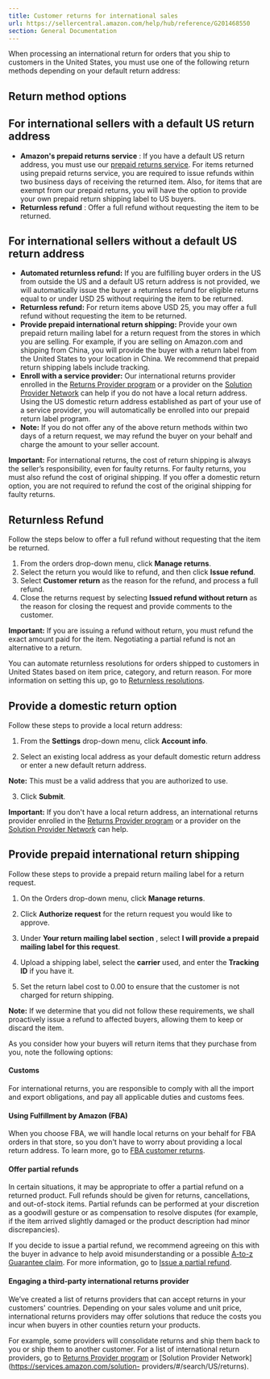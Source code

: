 ```yaml
---
title: Customer returns for international sales
url: https://sellercentral.amazon.com/help/hub/reference/G201468550
section: General Documentation
---
```


When processing an international return for orders that you ship to customers
in the United States, you must use one of the following return methods
depending on your default return address:

## Return method options

##  **For international sellers with a default US return address**

  * **Amazon's prepaid returns service** : If you have a default US return address, you must use our [prepaid returns service](/gp/help/G202072200). For items returned using prepaid returns service, you are required to issue refunds within two business days of receiving the returned item. Also, for items that are exempt from our prepaid returns, you will have the option to provide your own prepaid return shipping label to US buyers.
  * **Returnless refund** : Offer a full refund without requesting the item to be returned.

##  **For international sellers without a default US return address**

  * **Automated returnless refund:** If you are fulfilling buyer orders in the US from outside the US and a default US return address is not provided, we will automatically issue the buyer a returnless refund for eligible returns equal to or under USD 25 without requiring the item to be returned. 
  * **Returnless refund:** For return items above USD 25, you may offer a full refund without requesting the item to be returned.
  * **Provide prepaid international return shipping:** Provide your own prepaid return mailing label for a return request from the stores in which you are selling. For example, if you are selling on Amazon.com and shipping from China, you will provide the buyer with a return label from the United States to your location in China. We recommend that prepaid return shipping labels include tracking.
  * **Enroll with a service provider:** Our international returns provider enrolled in the [Returns Provider program](/gp/help/GX9KNCF6855SEPBN) or a provider on the [Solution Provider Network](https://sellercentral.amazon.com/tsba?&ref_=xx_gspn_servs_hp#/search/US/returns) can help if you do not have a local return address. Using the US domestic return address established as part of your use of a service provider, you will automatically be enrolled into our prepaid return label program.
  * **Note:** If you do not offer any of the above return methods within two days of a return request, we may refund the buyer on your behalf and charge the amount to your seller account.

**Important:** For international returns, the cost of return shipping is
always the seller’s responsibility, even for faulty returns. For faulty
returns, you must also refund the cost of original shipping. If you offer a
domestic return option, you are not required to refund the cost of the
original shipping for faulty returns.

##  Returnless Refund

Follow the steps below to offer a full refund without requesting that the item
be returned.  

  1. From the orders drop-down menu, click **Manage returns**.
  2. Select the return you would like to refund, and then click **Issue refund**.
  3. Select **Customer return** as the reason for the refund, and process a full refund.
  4. Close the returns request by selecting **Issued refund without return** as the reason for closing the request and provide comments to the customer.

**Important:** If you are issuing a refund without return, you must refund the
exact amount paid for the item. Negotiating a partial refund is not an
alternative to a return.

You can automate returnless resolutions for orders shipped to customers in
United States based on item price, category, and return reason. For more
information on setting this up, go to [Returnless
resolutions](/gp/help/G202174940).

##  Provide a domestic return option

Follow these steps to provide a local return address:

  1. From the **Settings** drop-down menu, click **Account info**.

  2. Select an existing local address as your default domestic return address or enter a new default return address.   

**Note:** This must be a valid address that you are authorized to use.

  3. Click **Submit**.

**Important:** If you don't have a local return address, an international
returns provider enrolled in the [Returns Provider
program](/gp/help/GX9KNCF6855SEPBN) or a provider on the [Solution Provider
Network](https://services.amazon.com/solution-providers/#/search/US/returns)
can help.

##  Provide prepaid international return shipping

Follow these steps to provide a prepaid return mailing label for a return
request.

  1. On the Orders drop-down menu, click **Manage returns**.

  2. Click **Authorize request** for the return request you would like to approve.

  3. Under **Your return mailing label section** , select **I will provide a prepaid mailing label for this request**.

  4. Upload a shipping label, select the **carrier** used, and enter the **Tracking ID** if you have it.

  5. Set the return label cost to 0.00 to ensure that the customer is not charged for return shipping.

**Note:** If we determine that you did not follow these requirements, we shall
proactively issue a refund to affected buyers, allowing them to keep or
discard the item.

As you consider how your buyers will return items that they purchase from you,
note the following options:

#### Customs

For international returns, you are responsible to comply with all the import
and export obligations, and pay all applicable duties and customs fees.

#### Using Fulfillment by Amazon (FBA)

When you choose FBA, we will handle local returns on your behalf for FBA
orders in that store, so you don't have to worry about providing a local
return address. To learn more, go to [FBA customer
returns](/gp/help/G200379860).

#### Offer partial refunds

In certain situations, it may be appropriate to offer a partial refund on a
returned product. Full refunds should be given for returns, cancellations, and
out-of-stock items. Partial refunds can be performed at your discretion as a
goodwill gesture or as compensation to resolve disputes (for example, if the
item arrived slightly damaged or the product description had minor
discrepancies).

If you decide to issue a partial refund, we recommend agreeing on this with
the buyer in advance to help avoid misunderstanding or a possible [A-to-z
Guarantee claim](/gp/help/G27951). For more information, go to [Issue a
partial refund](/gp/help/G201650140).

####  Engaging a third-party international returns provider

We’ve created a list of returns providers that can accept returns in your
customers' countries. Depending on your sales volume and unit price,
international returns providers may offer solutions that reduce the costs you
incur when buyers in other counties return your products.

For example, some providers will consolidate returns and ship them back to you
or ship them to another customer. For a list of international return
providers, go to [Returns Provider program](/gp/help/GX9KNCF6855SEPBN) or
[Solution Provider Network](https://services.amazon.com/solution-
providers/#/search/US/returns).

